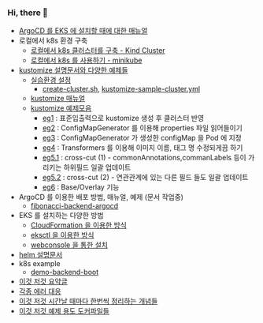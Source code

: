 ### Hi, there 🙌

- [ArgoCD 를 EKS 에 설치할 때에 대한 매뉴얼](https://github.com/chagchagchag/eks-k8s-docker-study-archive/tree/main/eks-by-argocd)
- 로컬에서 k8s 환경 구축
  - [로컬에서 k8s 클러스터를 구축 - Kind Cluster](https://github.com/chagchagchag/eks-k8s-docker-study-archive/tree/main/kind-cluster)
  - [로컬에서 k8s 를 사용하기 - minikube](https://github.com/chagchagchag/eks-k8s-docker-study-archive/tree/main/minikube)
- [kustomize 설명문서와 다양한 예제들](https://github.com/chagchagchag/eks-k8s-docker-study-archive/tree/main/kustomize)
  - [실습환경 설정](https://github.com/chagchagchag/eks-k8s-docker-study-archive/blob/main/kustomize/%EC%8B%A4%EC%8A%B5%ED%99%98%EA%B2%BD%EC%84%A4%EC%A0%95.md)
    - [create-cluster.sh](https://github.com/chagchagchag/eks-k8s-docker-study-archive/blob/main/kustomize/create-cluster.sh), [kustomize-sample-cluster.yml](https://github.com/chagchagchag/eks-k8s-docker-study-archive/blob/main/kustomize/kustomize-sample-cluster.yml)
  - [kustomize 매뉴얼](https://github.com/chagchagchag/eks-k8s-docker-study-archive/blob/main/kustomize/kustomize.md)
  - [kustomize 예제모음](https://github.com/chagchagchag/eks-k8s-docker-study-archive/tree/main/kustomize/kustomize-practice)
    - [eg1](https://github.com/chagchagchag/eks-k8s-docker-study-archive/tree/main/kustomize/kustomize-practice/eg1) : 표준입출력으로 kustomize 생성 후 클러스터 반영
    - [eg2](https://github.com/chagchagchag/eks-k8s-docker-study-archive/tree/main/kustomize/kustomize-practice/eg2) : ConfigMapGenerator 를 이용해 properties 파일 읽어들이기
    - [eg3](https://github.com/chagchagchag/eks-k8s-docker-study-archive/tree/main/kustomize/kustomize-practice/eg3) : ConfigMapGenerator 가 생성한 configMap 을 Pod 에 지정
    - [eg4](https://github.com/chagchagchag/eks-k8s-docker-study-archive/tree/main/kustomize/kustomize-practice/eg4) : Transformers 를 이용해 이미지 이름, 태그 명 수정되게끔 하기
    - [eg5.1](https://github.com/chagchagchag/eks-k8s-docker-study-archive/tree/main/kustomize/kustomize-practice/eg5.1) : cross-cut (1) - commonAnnotations,commanLabels 등이 가리키는 하위필드 일괄 업데이트
    - [eg5.2](https://github.com/chagchagchag/eks-k8s-docker-study-archive/tree/main/kustomize/kustomize-practice/eg5.2) : cross-cut (2) - 연관관계에 있는 다른 필드 들도 일괄 업데이트 
    - [eg6](https://github.com/chagchagchag/eks-k8s-docker-study-archive/tree/main/kustomize/kustomize-practice/eg6) : Base/Overlay 기능 
- ArgoCD 를 이용한 배포 방법, 매뉴얼, 예제 (문서 작업중)
  - [fibonacci-backend-argocd](https://github.com/chagchagchag/fibonacci-backend-argocd)
- EKS 를 설치하는 다양한 방법
  - [CloudFormation 을 이용한 방식](https://github.com/chagchagchag/eks-k8s-docker-study-archive/tree/main/eks-by-cloudformation)
  - [eksctl 을 이용한 방식](https://github.com/chagchagchag/eks-k8s-docker-study-archive/tree/main/eks-by-eksctl)
  - [webconsole 을 통한 설치](https://github.com/chagchagchag/eks-k8s-docker-study-archive/tree/main/eks-by-webconsole)
- [helm 설명문서](https://github.com/chagchagchag/eks-k8s-docker-study-archive/tree/main/helm)
- k8s example
  - [demo-backend-boot](https://github.com/chagchagchag/eks-k8s-docker-study-archive/tree/main/k8s-manifest/demo-backend-boot)
- [이것 저것 요약글](https://github.com/chagchagchag/eks-k8s-docker-study-archive/tree/main/summary)
- [각종 에러 대응](https://github.com/chagchagchag/eks-k8s-docker-study-archive/tree/main/%EA%B0%81%EC%A2%85%EC%97%90%EB%9F%AC)
- [이것 저것 시간날 때마다 한번씩 정리하는 개념들](https://github.com/chagchagchag/eks-k8s-docker-study-archive/tree/main/%EC%8B%9C%EA%B0%84%EB%82%A0%EB%95%8C%EB%A7%88%EB%8B%A4%20%ED%95%9C%EB%B2%88%EC%94%A9)
- [이것 저것 예제 용도 도커파일들](https://github.com/chagchagchag/eks-k8s-docker-study-archive/tree/main/%EC%98%88%EC%A0%9C%EC%9A%A9%EB%8F%84%EC%9D%98%20%EB%8F%84%EC%BB%A4%ED%8C%8C%EC%9D%BC%EB%93%A4)